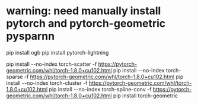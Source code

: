 # warning: need manually install pytorch and pytorch-geometric  pysparnn



pip install ogb
pip install pytorch-lightning

pip install --no-index torch-scatter -f https://pytorch-geometric.com/whl/torch-1.8.0+cu102.html
pip install --no-index torch-sparse -f https://pytorch-geometric.com/whl/torch-1.8.0+cu102.html
pip install --no-index torch-cluster -f https://pytorch-geometric.com/whl/torch-1.8.0+cu102.html
pip install --no-index torch-spline-conv -f https://pytorch-geometric.com/whl/torch-1.8.0+cu102.html
pip install torch-geometric